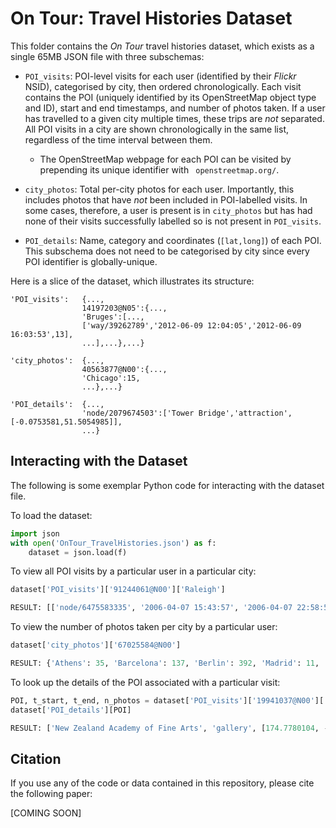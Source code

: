 # 	On Tour: Travel Histories Dataset
This folder contains the *On Tour* travel histories dataset, which exists as a single 65MB JSON file with three subschemas: 

- `POI_visits`: POI-level visits for each user (identified by their *Flickr* NSID), categorised by city, then ordered chronologically. Each visit contains the POI (uniquely identified by its OpenStreetMap object type and ID), start and end timestamps, and number of photos taken. If a user has travelled to a given city multiple times, these trips are *not* separated. All POI visits in a city are shown chronologically in the same list, regardless of the time interval between them.  
  - The OpenStreetMap webpage for each POI can be visited by prepending its unique identifier with ` openstreetmap.org/`.
- `city_photos`: Total per-city photos for each user. Importantly, this includes photos that have *not* been included in POI-labelled visits. In some cases, therefore, a user is present is in `city_photos` but has had none of their visits successfully labelled so is not present in `POI_visits`.

- `POI_details`: Name, category and coordinates (`[lat,long]`) of each POI. This subschema does not need to be categorised by city since every POI identifier is globally-unique.

Here is a slice of the dataset, which illustrates its structure:

```
'POI_visits': 	{...,
				14197203@N05':{...,
				'Bruges':[...,
				['way/39262789','2012-06-09 12:04:05','2012-06-09 16:03:53',13],
				...],...},...}

'city_photos': 	{...,
				40563877@N00':{...,
				'Chicago':15,
				...},...}
				
'POI_details':	{...,
				'node/2079674503':['Tower Bridge','attraction',[-0.0753581,51.5054985]],
				...}
```

## Interacting with the Dataset

The following is some exemplar Python code for interacting with the dataset file.

To load the dataset:

```python
import json
with open('OnTour_TravelHistories.json') as f:
	dataset = json.load(f)
```

To view all POI visits by a particular user in a particular city:

```python
dataset['POI_visits']['91244061@N00']['Raleigh']

RESULT: [['node/6475583335', '2006-04-07 15:43:57', '2006-04-07 22:58:58', 16], ['node/6475583335', '2006-04-08 10:43:45', '2006-04-08 11:44:22', 4], ['node/6475583335', '2006-04-09 16:31:42', '2006-04-09 16:31:42', 1]]
```

To view the number of photos taken per city by a particular user:

```python
dataset['city_photos']['67025584@N00']

RESULT: {'Athens': 35, 'Barcelona': 137, 'Berlin': 392, 'Madrid': 11, 'Rome': 14, 'Rotterdam': 29}
```

To look up the details of the POI associated with a particular visit:

```python
POI, t_start, t_end, n_photos = dataset['POI_visits']['19941037@N00']['Wellington'][0]
dataset['POI_details'][POI]

RESULT: ['New Zealand Academy of Fine Arts', 'gallery', [174.7780104, -41.2847436]]
```

## Citation

If you use any of the code or data contained in this repository, please cite the following paper:

[COMING SOON]

